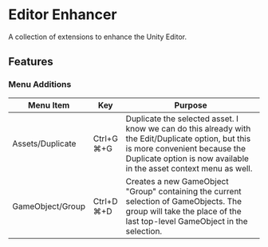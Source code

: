 # Editor Enhancer
A collection of extensions to enhance the Unity Editor.

## Features

### Menu Additions

| Menu Item | Key | Purpose |
|---|---|---|
| Assets/Duplicate | Ctrl+G<br>⌘+G |Duplicate the selected asset. I know we can do this already with the Edit/Duplicate option, but this is more convenient because the Duplicate option is now available in the asset context menu as well. |
| GameObject/Group | Ctrl+D<br>⌘+D |Creates a new GameObject "Group" containing the current selection of GameObjects. The group will take the place of the last top-level GameObject in the selection. |


